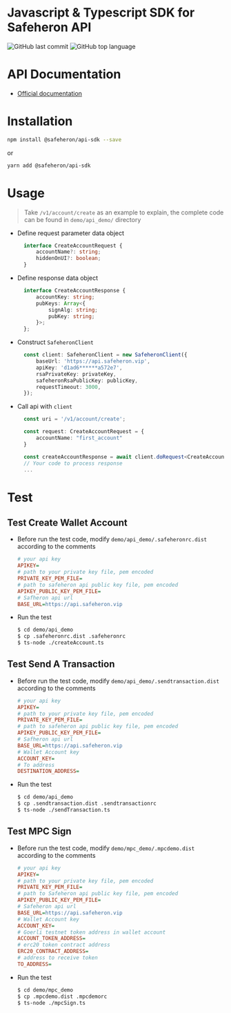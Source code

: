 # Javascript & Typescript SDK for Safeheron API

![GitHub last commit](https://img.shields.io/github/last-commit/Safeheron/safeheron-api-sdk-js)
![GitHub top language](https://img.shields.io/github/languages/top/Safeheron/safeheron-api-sdk-js?color=green)

# API Documentation
- [Official documentation](https://docs.safeheron.com/api/index.html)

# Installation

```bash
npm install @safeheron/api-sdk --save
```
or
```bash
yarn add @safeheron/api-sdk
```

# Usage

> Take `/v1/account/create` as an example to explain, the complete code can be found in `demo/api_demo/` directory

* Define request parameter data object
  ```ts
    interface CreateAccountRequest {
        accountName?: string;
        hiddenOnUI?: boolean;
    }
  ```

* Define response data object
  ```ts
    interface CreateAccountResponse {
        accountKey: string;
        pubKeys: Array<{
            signAlg: string;
            pubKey: string;
        }>;
    };
  ```
* Construct `SafeheronClient`
  ```ts
    const client: SafeheronClient = new SafeheronClient({
        baseUrl: 'https://api.safeheron.vip',
        apiKey: 'd1ad6******a572e7',
        rsaPrivateKey: privateKey,
        safeheronRsaPublicKey: publicKey,
        requestTimeout: 3000,
    });
  ```
* Call api with `client`
  ```ts
    const uri = '/v1/account/create';

    const request: CreateAccountRequest = {
        accountName: "first_account"
    }

    const createAccountResponse = await client.doRequest<CreateAccountRequest, CreateAccountResponse>(uri, request);
    // Your code to process response
    ...
  ```

# Test
## Test Create Wallet Account
* Before run the test code, modify `demo/api_demo/.safeheronrc.dist` according to the comments
  ```ini
  # your api key
  APIKEY=
  # path to your private key file, pem encoded
  PRIVATE_KEY_PEM_FILE=
  # path to safeheron api public key file, pem encoded
  APIKEY_PUBLIC_KEY_PEM_FILE= 
  # Safheron api url
  BASE_URL=https://api.safeheron.vip
  ```
* Run the test
  ```bash
  $ cd demo/api_demo
  $ cp .safeheronrc.dist .safeheronrc
  $ ts-node ./createAccount.ts
  ```

## Test Send A Transaction
* Before run the test code, modify `demo/api_demo/.sendtransaction.dist` according to the comments
  ```ini
  # your api key
  APIKEY=
  # path to your private key file, pem encoded
  PRIVATE_KEY_PEM_FILE=
  # path to safeheron api public key file, pem encoded
  APIKEY_PUBLIC_KEY_PEM_FILE= 
  # Safheron api url
  BASE_URL=https://api.safeheron.vip
  # Wallet Account key
  ACCOUNT_KEY=
  # To address
  DESTINATION_ADDRESS=
  ```
* Run the test
  ```bash
  $ cd demo/api_demo
  $ cp .sendtransaction.dist .sendtransactionrc
  $ ts-node ./sendTransaction.ts
  ```

## Test MPC Sign
* Before run the test code, modify `demo/mpc_demo/.mpcdemo.dist` according to the comments
  ```ini
  # your api key
  APIKEY=
  # path to your private key file, pem encoded
  PRIVATE_KEY_PEM_FILE=
  # path to Safeheron api public key file, pem encoded
  APIKEY_PUBLIC_KEY_PEM_FILE=
  # Safeheron api url
  BASE_URL=https://api.safeheron.vip
  # Wallet Account key
  ACCOUNT_KEY=
  # Goerli testnet token address in wallet account
  ACCOUNT_TOKEN_ADDRESS=
  # erc20 token contract address
  ERC20_CONTRACT_ADDRESS=
  # address to receive token
  TO_ADDRESS=
  ```

* Run the test
  ```bash
  $ cd demo/mpc_demo
  $ cp .mpcdemo.dist .mpcdemorc
  $ ts-node ./mpcSign.ts
  ```





